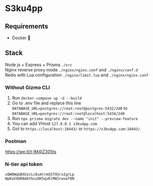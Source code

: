 
# S3ku4pp


## Requirements

- Docker 🐳

## Stack
Node js + Express + Prisma `./src` <br />
Nginx reverse proxy mode `./nginx/nginx.conf` and `./nginx/conf.d` <br />
Redis with Lua configuration `./nginx/limit.lua` and `./nginx/nginx.conf` <br />
### Without Gizmo CLI
1. Run `docker-compose up -d --build`
2. Go to .env file and replace this line <br/> `DATABASE_URL=postgres://root:root@postgres:5432/2d0` to `DATABASE_URL=postgres://root:root@localhost:5434/2d0`
3. Run `npx prisma migrate dev --name "init" --preview-feature`
4. You can add VHost `127.0.0.1 s3ku4pp.com`
5. Got to `https://localhost:10443/` or `https://s3ku4pp.com:10443/`

### Postman
https://we.tl/t-lM4IZ305ts

### N-tier api token
`xQW0WqkBXUzcLc6u4trmGSTXUrx2grLp` <br />
`WpKaV4URA66YknzDK5qvKlMWJrwvwf8N`
